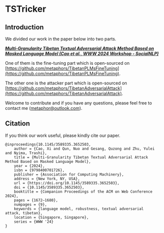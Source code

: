 # TSTricker

## Introduction

We divided our work in the paper below into two parts.

***[Multi-Granularity Tibetan Textual Adversarial Attack Method Based on Masked Language Model (Cao et al., WWW 2024 Workshop - SocialNLP)](https://dl.acm.org/doi/10.1145/3589335.3652503)***

One of them is the fine-tuning part which is open-sourced on [https://github.com/metaphors/TibetanPLMsFineTuning](https://github.com/metaphors/TibetanPLMsFineTuning).

The other one is the attacker part which is open-sourced on [https://github.com/metaphors/TibetanAdversarialAttack](https://github.com/metaphors/TibetanAdversarialAttack).

Welcome to contribute and if you have any questions, please feel free to contact me (metaphor@outlook.com).

## Citation

If you think our work useful, please kindly cite our paper.

```
@inproceedings{10.1145/3589335.3652503,
    author = {Cao, Xi and Qun, Nuo and Gesang, Quzong and Zhu, Yulei and Nyima, Trashi},
    title = {Multi-Granularity Tibetan Textual Adversarial Attack Method Based on Masked Language Model},
    year = {2024},
    isbn = {9798400701726},
    publisher = {Association for Computing Machinery},
    address = {New York, NY, USA},
    url = {https://doi.org/10.1145/3589335.3652503},
    doi = {10.1145/3589335.3652503},
    booktitle = {Companion Proceedings of the ACM on Web Conference 2024},
    pages = {1672–1680},
    numpages = {9},
    keywords = {language model, robustness, textual adversarial attack, tibetan},
    location = {Singapore, Singapore},
    series = {WWW '24}
}
```